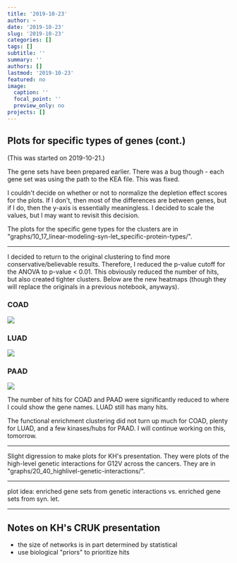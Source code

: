 ```yaml
---
title: '2019-10-23'
author: ~
date: '2019-10-23'
slug: '2019-10-23'
categories: []
tags: []
subtitle: ''
summary: ''
authors: []
lastmod: '2019-10-23'
featured: no
image:
  caption: ''
  focal_point: ''
  preview_only: no
projects: []
---
```



## Plots for specific types of genes (cont.)

(This was started on 2019-10-21.)

The gene sets have been prepared earlier.
There was a bug though - each gene set was using the path to the KEA file.
This was fixed.

I couldn't decide on whether or not to normalize the depletion effect scores for the plots.
If I don't, then most of the differences are between genes, but if I do, then the y-axis is essentially meaningless.
I decided to scale the values, but I may want to revisit this decision.

The plots for the specific gene types for the clusters are in "graphs/10_17_linear-modeling-syn-let_specific-protein-types/".

---

I decided to return to the original clustering to find more conservative/believable results.
Therefore, I reduced the p-value cutoff for the ANOVA to p-value < 0.01.
This obviously reduced the number of hits, but also created tighter clusters.
Below are the new heatmaps (though they will replace the originals in a previous notebook, anyways).

### COAD

![](/img/graphs/10_10_linear-modeling-syn-let_pheatmaps/COAD_pheatmap.svg)

### LUAD

![](/img/graphs/10_10_linear-modeling-syn-let_pheatmaps/LUAD_pheatmap.svg)

### PAAD

![](/img/graphs/10_10_linear-modeling-syn-let_pheatmaps/PAAD_pheatmap.svg)


The number of hits for COAD and PAAD were significantly reduced to where I could show the gene names.
LUAD still has many hits.

The functional enrichment clustering did not turn up much for COAD, plenty for LUAD, and a few kinases/hubs for PAAD.
I will continue working on this, tomorrow.

---

Slight digression to make plots for KH's presentation. 
They were plots of the high-level genetic interactions for G12V across the cancers.
They are in "graphs/20_40_highlivel-genetic-interactions/".


--- 

plot idea: enriched gene sets from genetic interactions vs. enriched gene sets from syn. let.


---

## Notes on KH's CRUK presentation

- the size of networks is in part determined by statistical
- use biological "priors" to prioritize hits